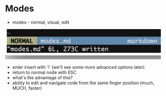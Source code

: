 # Modes
  * modes - normal, visual, edit

  ![alt text](https://github.com/tltjr/vim/raw/master/modes.png)
  * enter insert with 'i' (we'll see some more advanced options later)
  * return to normal node with ESC
  * what's the advantage of this?
  * ability to edit and navigate code from the same finger position (much, MUCH, faster)   
